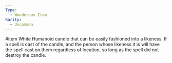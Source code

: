 ```yaml
---
Type:
  - Wonderous Item
Rarity:
  - Uncommon
---
```

#item
White Humanoid candle that can be easily fashioned into a likeness. If a spell is cast of the candle, and the person whose likeness it is will have the spell cast on them regardless of location, so long as the spell did not destroy the candle.